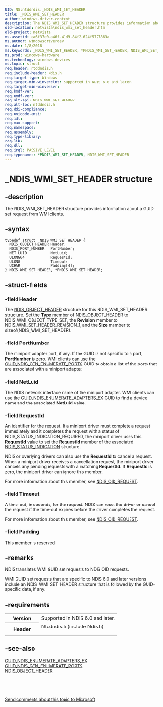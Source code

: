 ```yaml
---
UID: NS:ntddndis._NDIS_WMI_SET_HEADER
title: _NDIS_WMI_SET_HEADER
author: windows-driver-content
description: The NDIS_WMI_SET_HEADER structure provides information about a GUID set request from WMI clients.
old-location: netvista\ndis_wmi_set_header.htm
old-project: netvista
ms.assetid: ea6f37e0-a46f-41d9-84f2-624f5727863a
ms.author: windowsdriverdev
ms.date: 1/8/2018
ms.keywords: _NDIS_WMI_SET_HEADER, *PNDIS_WMI_SET_HEADER, NDIS_WMI_SET_HEADER
ms.prod: windows-hardware
ms.technology: windows-devices
ms.topic: struct
req.header: ntddndis.h
req.include-header: Ndis.h
req.target-type: Windows
req.target-min-winverclnt: Supported in NDIS 6.0 and later.
req.target-min-winversvr: 
req.kmdf-ver: 
req.umdf-ver: 
req.alt-api: NDIS_WMI_SET_HEADER
req.alt-loc: ntddndis.h
req.ddi-compliance: 
req.unicode-ansi: 
req.idl: 
req.max-support: 
req.namespace: 
req.assembly: 
req.type-library: 
req.lib: 
req.dll: 
req.irql: PASSIVE_LEVEL
req.typenames: *PNDIS_WMI_SET_HEADER, NDIS_WMI_SET_HEADER
---
```


# _NDIS_WMI_SET_HEADER structure



## -description
The NDIS_WMI_SET_HEADER structure provides information about a GUID set request from WMI
  clients.



## -syntax

````
typedef struct _NDIS_WMI_SET_HEADER {
  NDIS_OBJECT_HEADER Header;
  NDIS_PORT_NUMBER   PortNumber;
  NET_LUID           NetLuid;
  ULONG64            RequestId;
  ULONG              Timeout;
  UCHAR              Padding[4];
} NDIS_WMI_SET_HEADER, *PNDIS_WMI_SET_HEADER;
````


## -struct-fields

### -field Header

The 
     <a href="..\ntddndis\ns-ntddndis-_ndis_object_header.md">NDIS_OBJECT_HEADER</a> structure for this
     NDIS_WMI_SET_HEADER structure. Set the 
     <b>Type</b> member of NDIS_OBJECT_HEADER to NDIS_WMI_OBJECT_TYPE_SET, the 
     <b>Revision</b> member to NDIS_WMI_SET_HEADER_REVISION_1, and the 
     <b>Size</b> member to 
     sizeof(NDIS_WMI_SET_HEADER).


### -field PortNumber

The miniport adapter port, if any. If the GUID is not specific to a port, 
     <b>PortNumber</b> is zero. WMI clients can use the 
     <a href="netvista.guid_ndis_gen_enumerate_ports">
     GUID_NDIS_GEN_ENUMERATE_PORTS</a> GUID to obtain a list of the ports that are associated with a
     miniport adapter.


### -field NetLuid

The NDIS network interface name of the miniport adapter. WMI clients can use the 
     <a href="netvista.guid_ndis_enumerate_adapters_ex">
     GUID_NDIS_ENUMERATE_ADAPTERS_EX</a> GUID to find a device name and the associated 
     <b>NetLuid</b> value.


### -field RequestId

An identifier for the request. If a miniport driver must complete a request immediately and it
     completes the request with a status of NDIS_STATUS_INDICATION_REQUIRED, the miniport driver uses this 
     <b>RequestId</b> value to set the 
     <b>RequestId</b> member of the associated 
     <a href="..\ndis\ns-ndis-_ndis_status_indication.md">NDIS_STATUS_INDICATION</a> structure. 
     

NDIS or overlying drivers can also use the 
     <b>RequestId</b> to cancel a request. When a miniport driver receives a
     cancellation request, the miniport driver cancels any pending requests with a matching 
     <b>RequestId</b>. If 
     <b>RequestId</b> is zero, the miniport driver can ignore this member.

For more information about this member, see 
     <a href="..\ndis\ns-ndis-_ndis_oid_request.md">NDIS_OID_REQUEST</a>.


### -field Timeout

A time-out, in seconds, for the request. NDIS can reset the driver or cancel the request if the
      time-out expires before the driver completes the request.

For more information about this member, see 
      <a href="..\ndis\ns-ndis-_ndis_oid_request.md">NDIS_OID_REQUEST</a>.


### -field Padding

This member is reserved


## -remarks
NDIS translates WMI GUID set requests to NDIS OID requests.

WMI GUID set requests that are specific to NDIS 6.0 and later versions include an NDIS_WMI_SET_HEADER
    structure that is followed by the GUID-specific data, if any.


## -requirements
<table>
<tr>
<th width="30%">
Version

</th>
<td width="70%">
Supported in NDIS 6.0 and later.

</td>
</tr>
<tr>
<th width="30%">
Header

</th>
<td width="70%">
<dl>
<dt>Ntddndis.h (include Ndis.h)</dt>
</dl>
</td>
</tr>
</table>

## -see-also
<dl>
<dt>
<a href="https://msdn.microsoft.com/library/windows/hardware/ff552617">GUID_NDIS_ENUMERATE_ADAPTERS_EX</a>
</dt>
<dt>
<a href="https://msdn.microsoft.com/library/windows/hardware/ff552619">GUID_NDIS_GEN_ENUMERATE_PORTS</a>
</dt>
<dt>
<a href="..\ntddndis\ns-ntddndis-_ndis_object_header.md">NDIS_OBJECT_HEADER</a>
</dt>
</dl>
 

 

<a href="mailto:wsddocfb@microsoft.com?subject=Documentation%20feedback [netvista\netvista]:%20NDIS_WMI_SET_HEADER structure%20 RELEASE:%20(1/8/2018)&amp;body=%0A%0APRIVACY STATEMENT%0A%0AWe use your feedback to improve the documentation. We don't use your email address for any other purpose, and we'll remove your email address from our system after the issue that you're reporting is fixed. While we're working to fix this issue, we might send you an email message to ask for more info. Later, we might also send you an email message to let you know that we've addressed your feedback.%0A%0AFor more info about Microsoft's privacy policy, see http://privacy.microsoft.com/en-us/default.aspx." title="Send comments about this topic to Microsoft">Send comments about this topic to Microsoft</a>

